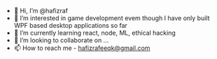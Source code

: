 - 👋 Hi, I’m @hafizraf
- 👀 I’m interested in game development evem though I have only built WPF based desktop applications so far
- 🌱 I’m currently learning react, node, ML, ethical hacking
- 💞️ I’m looking to collaborate on ...
- 📫 How to reach me - hafizrafeeqk@gmail.com
<!---
hafizraf/hafizraf is a ✨ special ✨ repository because its `README.md` (this file) appears on your GitHub profile.
You can click the Preview link to take a look at your changes.
--->
